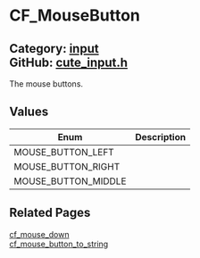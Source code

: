 [](../header.md ':include')

# CF_MouseButton

Category: [input](/api_reference?id=input)  
GitHub: [cute_input.h](https://github.com/RandyGaul/cute_framework/blob/master/include/cute_input.h)  
---

The mouse buttons.

## Values

Enum | Description
--- | ---
MOUSE_BUTTON_LEFT | 
MOUSE_BUTTON_RIGHT | 
MOUSE_BUTTON_MIDDLE | 

## Related Pages

[cf_mouse_down](/input/cf_mouse_down.md)  
[cf_mouse_button_to_string](/input/cf_mouse_button_to_string.md)  

